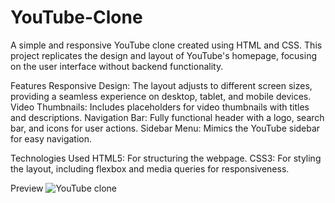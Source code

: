 # YouTube-Clone

A simple and responsive YouTube clone created using HTML and CSS. This project replicates the design and layout of YouTube's homepage, focusing on the user interface without backend functionality.

Features
Responsive Design: The layout adjusts to different screen sizes, providing a seamless experience on desktop, tablet, and mobile devices.
Video Thumbnails: Includes placeholders for video thumbnails with titles and descriptions.
Navigation Bar: Fully functional header with a logo, search bar, and icons for user actions.
Sidebar Menu: Mimics the YouTube sidebar for easy navigation.

Technologies Used
HTML5: For structuring the webpage.
CSS3: For styling the layout, including flexbox and media queries for responsiveness.

Preview
![YouTube clone](https://github.com/user-attachments/assets/0f78612c-e141-40bc-bc96-15bedf2ad062)


